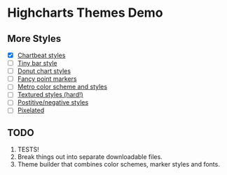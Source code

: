 Highcharts Themes Demo
=====================

More Styles
-----------

- [x] [Chartbeat styles](http://dribbble.com/mattbango/projects/8517-Chartbeat)
- [ ] [Tiny bar style](http://dribbble.com/shots/727342-Stream/attachments/69130)
- [ ] [Donut chart styles](http://dribbble.com/shots/861173-Stats-Dashboard/attachments/91597)
- [ ] [Fancy point markers](http://dribbble.com/shots/316510-HOM-research2?list=searches&tag=charts)
- [ ] [Metro color scheme and styles](http://dribbble.com/shots/950452-Metro-Start-Dashboard?list=searches&tag=charts)
- [ ] [Textured styles (hard!)](http://dribbble.com/shots/423779-Skillset?list=searches&tag=charts)
- [ ] [Postitive/negative styles](http://dribbble.com/shots/494950-Stocks-App-take-2?list=searches&tag=charts)
- [ ] [Pixelated](http://dribbble.com/shots/281095-WIP-Monitoring-app?list=searches&tag=charts)

TODO
----

1. TESTS!
2. Break things out into separate downloadable files.
3. Theme builder that combines color schemes, marker styles and fonts.

